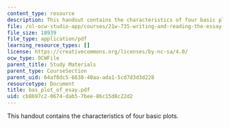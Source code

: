 ```yaml
---
content_type: resource
description: This handout contains the characteristics of four basic plots.
file: /ol-ocw-studio-app/courses/21w-735-writing-and-reading-the-essay-fall-2004/cb8697c20674dab57bee86c15d8c22d2_bas_plot_of_esay.pdf
file_size: 18939
file_type: application/pdf
learning_resource_types: []
license: https://creativecommons.org/licenses/by-nc-sa/4.0/
ocw_type: OCWFile
parent_title: Study Materials
parent_type: CourseSection
parent_uid: 64af8dc5-6638-40aa-ada1-5cd7d3d3d228
resourcetype: Document
title: bas_plot_of_esay.pdf
uid: cb8697c2-0674-dab5-7bee-86c15d8c22d2
---
```

This handout contains the characteristics of four basic plots.